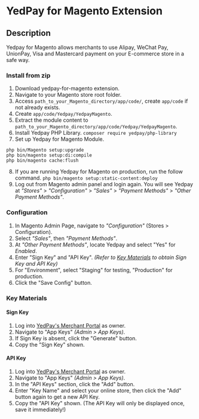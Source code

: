 # YedPay for Magento Extension

## Description

Yedpay for Magento allows merchants to use Alipay, WeChat Pay, UnionPay, Visa and Mastercard payment on your E-commerce store in a safe way.

### Install from zip

1. Download yedpay-for-magento extension.
2. Navigate to your Magento store root folder.
3. Access `path_to_your_Magento_directory/app/code/`, create `app/code` if not already exists.
4. Create `app/code/Yedpay/YedpayMagento`.
5. Extract the module content to `path_to_your_Magento_directory/app/code/Yedpay/YedpayMagento`.
6. Install Yedpay PHP Library.
`composer require yedpay/php-library`
7. Set up Yedpay for Magento Module.
```
php bin/Magento setup:upgrade
php bin/magento setup:di:compile
php bin/magento cache:flush
```
8. If you are running Yedpay for Magento on production, run the follow command.
`php bin/magento setup:static-content:deploy`
9. Log out from Magento admin panel and login again. You will see Yedpay at *"Stores"* > *"Configuration"* > *"Sales"* > *"Payment Methods"* > *"Other Payment Methods"*.

### Configuration

1. In Magento Admin Page, navigate to *"Configuration"* (Stores > Configuration).
2. Select *"Sales"*, then *"Payment Methods"*.
3. At *"Other Payment Methods"*, locate Yedpay and select "Yes" for *Enabled*.
4. Enter "Sign Key" and "API Key". *(Refer to [Key Materials](#key-materials) to obtain Sign Key and API Key)*
5. For "Environment", select "Staging" for testing, "Production" for production.
6. Click the "Save Config" button.


### Key Materials

#### Sign Key

1. Log into [YedPay's Merchant Portal](https://merchant.yedpay.com) as owner.
2. Navigate to "App Keys" *(Admin > App Keys)*.
3. If Sign Key is absent, click the "Generate" button.
4. Copy the "Sign Key" shown.

#### API Key

1. Log into [YedPay's Merchant Portal](https://merchant.yedpay.com) as owner.
2. Navigate to "App Keys" *(Admin > App Keys)*.
3. In the "API Keys" section, click the "Add" button.
4. Enter "Key Name" and select your online store, then click the "Add" button again to get a new API Key.
5. Copy the "API Key" shown. (The API Key will only be displayed once, save it immediately!)
